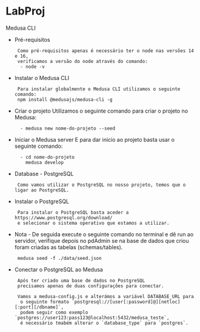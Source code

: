# LabProj

Medusa CLI

- Pré-requisitos

       Como pré-requisitos apenas é necessário ter o node nas versões 14 e 16,
       verificamos a versão do node através do comando:
        - node -v

- Instalar o Medusa CLI

       Para instalar globalmente o Medusa CLI utilizamos o seguinte comando:
       npm install @medusajs/medusa-cli -g

- Criar o projeto
  Utilizamos o seguinte comando para criar o projeto no Medusa:

        - medusa new nome-do-projeto --seed

- Iniciar o Medusa server
  E para dar inicio ao projeto basta usar o seguinte comando:

        - cd nome-do-projeto
          medusa develop

- Database - PostgreSQL

       Como vamos utilizar o PostgreSQL no nosso projeto, temos que o ligar ao PostgreSQL.

- Instalar o PostgreSQL

       Para instalar o PostgreSQL basta aceder a https://www.postgresql.org/download/
       e selecionar o sistema operativo que estamos a utilizar.

- Nota - De seguida execute o seguinte comando no terminal e dê run ao servidor, verifique depois no pdAdmin se na base de dados que criou foram criadas as tabelas (schemas/tables).

       medusa seed -f ./data/seed.json

- Conectar o PostgreSQL ao Medusa

       Após ter criado uma base de dados no PostgreSQL
       precisamos apenas de duas configurações para conectar.

       Vamos a medusa-config.js e alterámos a variável DATABASE_URL para
        o seguinte formato `postgresql://[user[:password]@][netloc][:port][/dbname]`, 
        podem seguir como exemplo `postgres://user123:pass123@localhost:5432/medusa_teste`,
        é necessário tmabém alterar o `database_type` para `postgres`.
